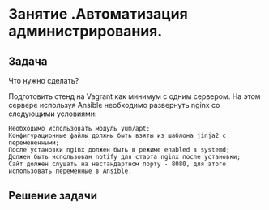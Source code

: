 # Занятие .Автоматизация администрирования.

## Задача


Что нужно сделать?

Подготовить стенд на Vagrant как минимум с одним сервером. На этом сервере используя Ansible необходимо развернуть nginx со следующими условиями:

    Необходимо использовать модуль yum/apt;
    Конфигурационные файлы должны быть взяты из шаблона jinja2 с перемененными;
    После установки nginx должен быть в режиме enabled в systemd;
    Должен быть использован notify для старта nginx после установки;
    Сайт должен слушать на нестандартном порту - 8080, для этого использовать переменные в Ansible.


## Решение задачи



